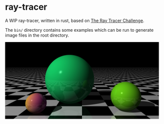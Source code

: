 # ray-tracer

A WIP ray-tracer, written in rust, based on [The Ray Tracer Challenge](https://pragprog.com/titles/jbtracer/the-ray-tracer-challenge/).

The `bin/` directory contains some examples which can be run to generate image files in the root directory.

![example image](reflections.jpg)